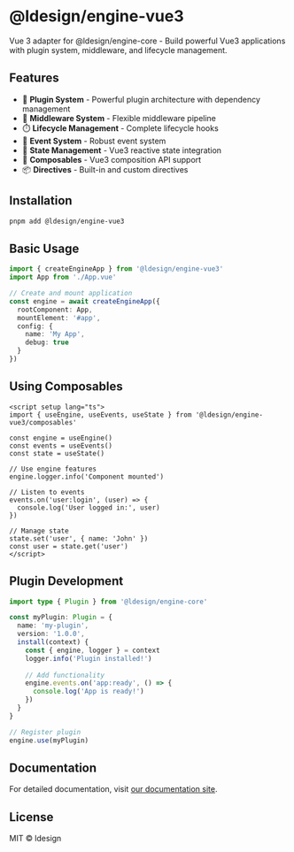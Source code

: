 # @ldesign/engine-vue3

Vue 3 adapter for @ldesign/engine-core - Build powerful Vue3 applications with plugin system, middleware, and lifecycle management.

## Features

- 🔌 **Plugin System** - Powerful plugin architecture with dependency management
- 🔄 **Middleware System** - Flexible middleware pipeline
- ⏱️ **Lifecycle Management** - Complete lifecycle hooks
- 📡 **Event System** - Robust event system
- 💾 **State Management** - Vue3 reactive state integration
- 🎨 **Composables** - Vue3 composition API support
- 📦 **Directives** - Built-in and custom directives

## Installation

```bash
pnpm add @ldesign/engine-vue3
```

## Basic Usage

```typescript
import { createEngineApp } from '@ldesign/engine-vue3'
import App from './App.vue'

// Create and mount application
const engine = await createEngineApp({
  rootComponent: App,
  mountElement: '#app',
  config: {
    name: 'My App',
    debug: true
  }
})
```

## Using Composables

```vue
<script setup lang="ts">
import { useEngine, useEvents, useState } from '@ldesign/engine-vue3/composables'

const engine = useEngine()
const events = useEvents()
const state = useState()

// Use engine features
engine.logger.info('Component mounted')

// Listen to events
events.on('user:login', (user) => {
  console.log('User logged in:', user)
})

// Manage state
state.set('user', { name: 'John' })
const user = state.get('user')
</script>
```

## Plugin Development

```typescript
import type { Plugin } from '@ldesign/engine-core'

const myPlugin: Plugin = {
  name: 'my-plugin',
  version: '1.0.0',
  install(context) {
    const { engine, logger } = context
    logger.info('Plugin installed!')
    
    // Add functionality
    engine.events.on('app:ready', () => {
      console.log('App is ready!')
    })
  }
}

// Register plugin
engine.use(myPlugin)
```

## Documentation

For detailed documentation, visit [our documentation site](https://ldesign.github.io/engine/).

## License

MIT © ldesign


